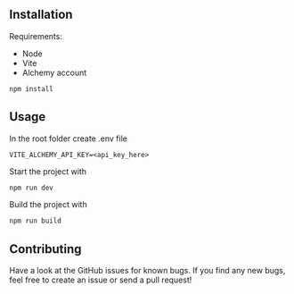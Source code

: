 ## Installation

Requirements:

- Node
- Vite
- Alchemy account

```bash
npm install
```

## Usage

In the root folder create .env file
```
VITE_ALCHEMY_API_KEY=<api_key_here>
```

Start the project with 
```bash
npm run dev
```

Build the project with 
```bash
npm run build
```

## Contributing

Have a look at the GitHub issues for known bugs. If you find any new bugs,
feel free to create an issue or send a pull request!

